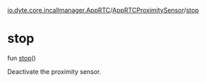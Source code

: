 [io.dyte.core.incallmanager.AppRTC](../index.md)/[AppRTCProximitySensor](index.md)/[stop](stop.md)

# stop


fun [stop](stop.md)()

Deactivate the proximity sensor.

